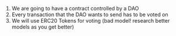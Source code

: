 1. We are going to have a contract controlled by a DAO
2. Every transaction that the DAO wants to send has to be voted on
3. We will use ERC20 Tokens for voting (bad model! research better models as you  get better)